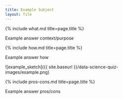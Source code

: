 ```yaml
---
title: Example Subject
layout: file
---
```

{% include what.md title=page.title %}

Example answer context/purpose

{% include how.md title=page.title %}

Example answer how

![example_sketch]({{ site.baseurl }}/data-science-quiz-images/example.png)

{% include pros-cons.md title=page.title %}

Example answer pros/cons
